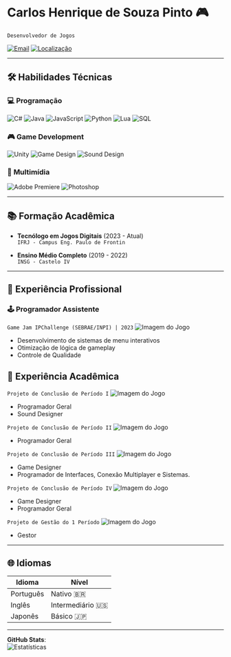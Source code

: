 # Carlos Henrique de Souza Pinto 🎮

`Desenvolvedor de Jogos`

[![Email](https://img.shields.io/badge/-Email-EA4335?logo=gmail)](mailto:chspcontato@gmail.com)
[![Localização](https://img.shields.io/badge/Engenheiro%20Paulo%20de%20Frontin%2C%20Brasil-0078D4)]()

---

## 🛠 **Habilidades Técnicas**

### 💻 **Programação**
![C#](https://img.shields.io/badge/-C%23-239120?logo=c-sharp)
![Java](https://img.shields.io/badge/-Java-007396?logo=java)
![JavaScript](https://img.shields.io/badge/-JavaScript-F7DF1E?logo=javascript)
![Python](https://img.shields.io/badge/-Python-3776AB?logo=python)
![Lua](https://img.shields.io/badge/-Lua-2C2D72?logo=lua)
![SQL](https://img.shields.io/badge/-SQL-4479A1?logo=mysql)

### 🎮 **Game Development**
![Unity](https://img.shields.io/badge/-Unity-000000?logo=unity)
![Game Design](https://img.shields.io/badge/Game_Design-FF6B6B)
![Sound Design](https://img.shields.io/badge/Sound_Design-8B4513)

### 🎨 **Multimídia**
![Adobe Premiere](https://img.shields.io/badge/-Premiere-9999FF?logo=adobe-premiere-pro)
![Photoshop](https://img.shields.io/badge/-Photoshop-31A8FF?logo=adobe-photoshop)

---

## 📚 **Formação Acadêmica**
- **Tecnólogo em Jogos Digitais** (2023 - Atual)  
  `IFRJ - Campus Eng. Paulo de Frontin`

- **Ensino Médio Completo** (2019 - 2022)  
  `INSG - Castelo IV`

---

## 💼 **Experiência Profissional**
### 🕹️ **Programador Assistente**  
`Game Jam IPChallenge (SEBRAE/INPI) | 2023`
![Imagem do Jogo](https://img.itch.zone/aW1nLzE1OTU3MjA5LnBuZw==/315x250%23c/tnsm%2FE.png)
- Desenvolvimento de sistemas de menu interativos
- Otimização de lógica de gameplay
- Controle de Qualidade

## 💼 **Experiência Acadêmica**
`Projeto de Conclusão de Período I`
![Imagem do Jogo](https://img.itch.zone/aW1nLzE4MTQxNDIyLmpwZw==/315x250%23c/pDCKBZ.jpg)
- Programador Geral
- Sound Designer

`Projeto de Conclusão de Período II`
![Imagem do Jogo](https://img.itch.zone/aW1nLzE0MzA5NzMxLnBuZw==/315x250%23c/GZnSp9.png)
- Programador Geral

`Projeto de Conclusão de Período III`
![Imagem do Jogo](https://img.itch.zone/aW1nLzE3OTAxNDcwLnBuZw==/315x250%23c/kB4bG1.png)
- Game Designer
- Programador de Interfaces, Conexão Multiplayer e Sistemas.

`Projeto de Conclusão de Período IV`
![Imagem do Jogo](https://img.itch.zone/aW1nLzIwMDY3MTU2LnBuZw==/315x250%23c/G1X6F8.png)
- Game Designer
- Programador Geral

`Projeto de Gestão do 1 Período`
![Imagem do Jogo](https://img.itch.zone/aW1nLzE5NzM1MTQzLnBuZw==/315x250%23c/RGYRcN.png)
- Gestor

---

## 🌐 **Idiomas**
| Idioma        | Nível         |
|---------------|---------------|
| Português     | Nativo 🇧🇷     |
| Inglês        | Intermediário 🇺🇸 |
| Japonês       | Básico 🇯🇵      |

---

**GitHub Stats**:  
![Estatísticas](https://github-readme-stats.vercel.app/api?username=chspDEV&show_icons=true&theme=dark)
